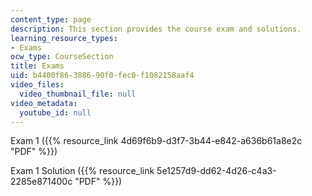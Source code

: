 ```yaml
---
content_type: page
description: This section provides the course exam and solutions.
learning_resource_types:
- Exams
ocw_type: CourseSection
title: Exams
uid: b4400f86-3886-90f0-fec0-f1082158aaf4
video_files:
  video_thumbnail_file: null
video_metadata:
  youtube_id: null
---
```


Exam 1 ({{% resource_link 4d69f6b9-d3f7-3b44-e842-a636b61a8e2c "PDF" %}})

Exam 1 Solution ({{% resource_link 5e1257d9-dd62-4d26-c4a3-2285e871400c "PDF" %}})